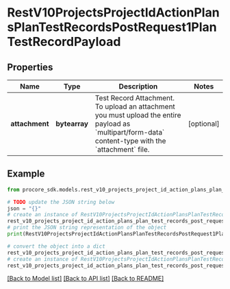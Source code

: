 # RestV10ProjectsProjectIdActionPlansPlanTestRecordsPostRequest1PlanTestRecordPayload


## Properties

Name | Type | Description | Notes
------------ | ------------- | ------------- | -------------
**attachment** | **bytearray** | Test Record Attachment. To upload an attachment you must upload the entire payload as &#x60;multipart/form-data&#x60; content-type with the &#x60;attachment&#x60; file. | [optional] 

## Example

```python
from procore_sdk.models.rest_v10_projects_project_id_action_plans_plan_test_records_post_request1_plan_test_record_payload import RestV10ProjectsProjectIdActionPlansPlanTestRecordsPostRequest1PlanTestRecordPayload

# TODO update the JSON string below
json = "{}"
# create an instance of RestV10ProjectsProjectIdActionPlansPlanTestRecordsPostRequest1PlanTestRecordPayload from a JSON string
rest_v10_projects_project_id_action_plans_plan_test_records_post_request1_plan_test_record_payload_instance = RestV10ProjectsProjectIdActionPlansPlanTestRecordsPostRequest1PlanTestRecordPayload.from_json(json)
# print the JSON string representation of the object
print(RestV10ProjectsProjectIdActionPlansPlanTestRecordsPostRequest1PlanTestRecordPayload.to_json())

# convert the object into a dict
rest_v10_projects_project_id_action_plans_plan_test_records_post_request1_plan_test_record_payload_dict = rest_v10_projects_project_id_action_plans_plan_test_records_post_request1_plan_test_record_payload_instance.to_dict()
# create an instance of RestV10ProjectsProjectIdActionPlansPlanTestRecordsPostRequest1PlanTestRecordPayload from a dict
rest_v10_projects_project_id_action_plans_plan_test_records_post_request1_plan_test_record_payload_from_dict = RestV10ProjectsProjectIdActionPlansPlanTestRecordsPostRequest1PlanTestRecordPayload.from_dict(rest_v10_projects_project_id_action_plans_plan_test_records_post_request1_plan_test_record_payload_dict)
```
[[Back to Model list]](../README.md#documentation-for-models) [[Back to API list]](../README.md#documentation-for-api-endpoints) [[Back to README]](../README.md)


